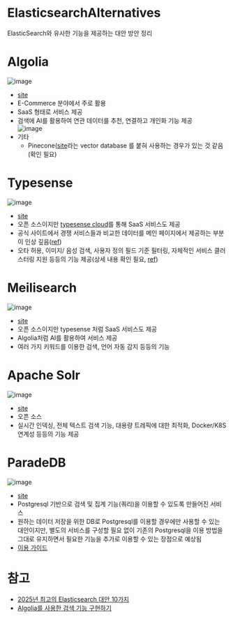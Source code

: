 # ElasticsearchAlternatives
ElasticSearch와 유사한 기능을 제공하는 대안 방안 정리

# Algolia
![image](https://github.com/user-attachments/assets/db1c83d8-d51b-4204-916e-fe1c529e8402)
- [site](https://www.algolia.com/)
- E-Commerce 분야에서 주로 활용
- SaaS 형태로 서비스 제공
- 검색에 AI를 활용하여 연관 데이터를 추천, 연결하고 개인화 기능 제공  
  ![image](https://github.com/user-attachments/assets/1c6c1ce7-d01f-4a42-a9ed-247639744ac2) 
- 기타
  - Pinecone([site](https://www.pinecone.io/)라는 vector database 를 붙혀 사용하는 경우가 있는 것 같음(확인 필요)

# Typesense
![image](https://github.com/user-attachments/assets/105a2b73-d299-445e-a208-3b96697df268)
- [site](https://typesense.org/)
- 오픈 소스이지만 [typesense cloud](https://cloud.typesense.org/?_gl=1*15mey6n*_gcl_au*MTk1NDAxMzk0MC4xNzM5MTYwNDkw*_ga*NjU5NDUwOTk0LjE3MzkxNjA0OTA.*_ga_XWJNP9CSY7*MTczOTE2MjkwNC4yLjAuMTczOTE2MjkwNC42MC4wLjA.&_ga=2.174811746.1523168302.1739160490-659450994.1739160490)를 통해 SaaS 서비스도 제공
- 공식 사이트에서 경쟁 서비스들과 비교한 데이터를 메인 페이지에서 제공하는 부분이 인상 깊음([ref](https://typesense.org/typesense-vs-algolia-vs-elasticsearch-vs-meilisearch/))
- 오타 허용, 이미지/ 음성 검색, 사용자 정의 필드 기준 필터링, 자체적인 서비스 클러스터링 지원 등등의 기능 제공(상세 내용 확인 필요, [ref](https://typesense.org/docs/overview/features.html))

# Meilisearch
![image](https://github.com/user-attachments/assets/f0d12cac-2b98-46d5-92cf-37ab30d9ec06)
- [site](https://www.meilisearch.com/)
- 오픈 소스이지만 typesense 처럼 SaaS 서비스도 제공
- Algolia처럼 AI를 활용하여 서비스 제공
- 여러 가지 키워드를 이용한 검색, 언어 자동 감지 등등의 기능

# Apache Solr
![image](https://github.com/user-attachments/assets/98043695-37a3-4210-a65f-87b13f8f909f)
- [site](https://solr.apache.org/)
- 오픈 소스
- 실시간 인덱싱, 전체 텍스트 검색 기능, 대용량 트레픽에 대한 최적화, Docker/K8S 연계성 등등의 기능 제공

# ParadeDB
![image](https://github.com/user-attachments/assets/e0f4a1b9-5fb0-4b0a-9b0b-26b9020555ca)
- [site](https://www.paradedb.com/)
- Postgresql 기반으로 검색 및 집계 기능(쿼리)을 이용할 수 있도록 만들어진 서비스
- 원하는 데이터 저장을 위한 DB로 Postgresql를 이용할 경우에만 사용할 수 있는 대안이지만, 별도의 서비스를 구성할 필요 없이 기존의 Postgresql을 이용 방법을 그대로 유지하면서 필요한 기능을 추가로 이용할 수 있는 장점으로 예상됨
- [이용 가이드](https://docs.paradedb.com/documentation/overview) 

# 참고
- [2025년 최고의 Elasticsearch 대안 10가지](https://clickup.com/ko/blog/119350/elasticsearch-alternatives)
- [Algolia를 사용한 검색 기능 구현하기](https://develogger.kro.kr/blog/LKHcoding/125)
